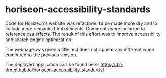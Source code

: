 # horiseon-accessibility-standards
Code for Horizeon's website was refactored to be made more dry and to include more semantic html elements. Comments were included to reference css effects. The result of this effort was to improve accessibility and search engine optimization.

The webpage was given a title and does not appear any different when compared to the previous version.

The deployed application can be found here: https://d2-dro.github.io/horiseon-accessibility-standards/